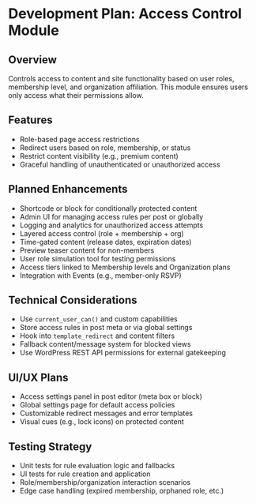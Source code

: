 # Development Plan: Access Control Module

## Overview
Controls access to content and site functionality based on user roles, membership level, and organization affiliation. This module ensures users only access what their permissions allow.

## Features
- Role-based page access restrictions
- Redirect users based on role, membership, or status
- Restrict content visibility (e.g., premium content)
- Graceful handling of unauthenticated or unauthorized access

## Planned Enhancements
- Shortcode or block for conditionally protected content
- Admin UI for managing access rules per post or globally
- Logging and analytics for unauthorized access attempts
- Layered access control (role + membership + org)
- Time-gated content (release dates, expiration dates)
- Preview teaser content for non-members
- User role simulation tool for testing permissions
- Access tiers linked to Membership levels and Organization plans
- Integration with Events (e.g., member-only RSVP)

## Technical Considerations
- Use `current_user_can()` and custom capabilities
- Store access rules in post meta or via global settings
- Hook into `template_redirect` and content filters
- Fallback content/message system for blocked views
- Use WordPress REST API permissions for external gatekeeping

## UI/UX Plans
- Access settings panel in post editor (meta box or block)
- Global settings page for default access policies
- Customizable redirect messages and error templates
- Visual cues (e.g., lock icons) on protected content

## Testing Strategy
- Unit tests for rule evaluation logic and fallbacks
- UI tests for rule creation and application
- Role/membership/organization interaction scenarios
- Edge case handling (expired membership, orphaned role, etc.)
